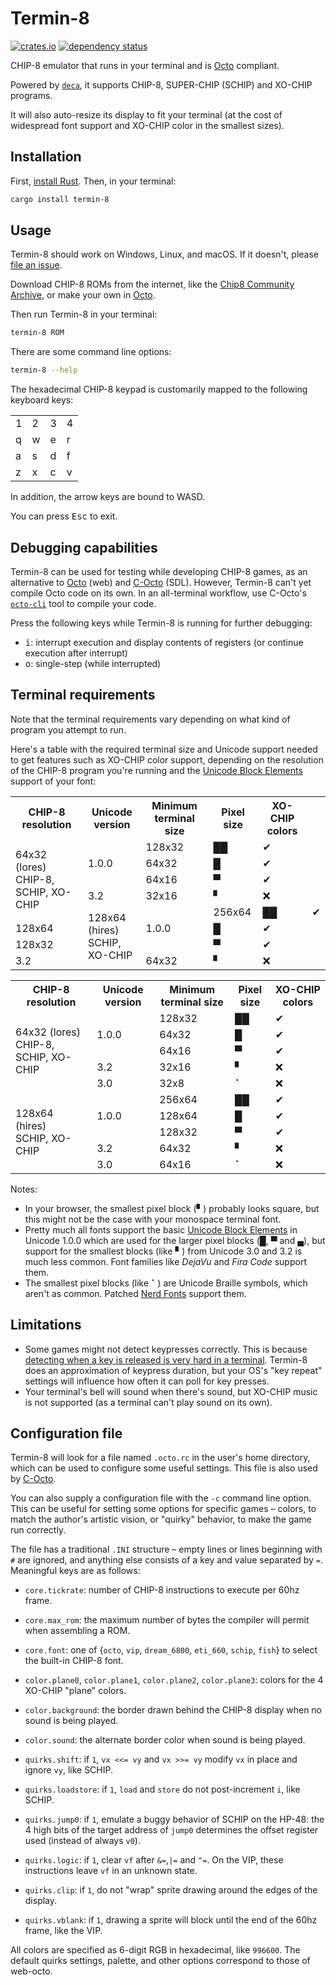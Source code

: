 Termin-8
========
[![crates.io](https://img.shields.io/crates/v/termin-8.svg)](https://crates.io/crates/termin-8)
[![dependency status](https://deps.rs/repo/github/tobiasvl/termin-8/status.svg)](https://deps.rs/crate/termin-8)

CHIP-8 emulator that runs in your terminal and is [Octo](https://github.com/JohnEarnest/Octo) compliant.

Powered by [`deca`](https://crates.io/crates/deca), it supports CHIP-8, SUPER-CHIP (SCHIP) and XO-CHIP programs.

It will also auto-resize its display to fit your terminal (at the cost of widespread font support and XO-CHIP color in the smallest sizes).

## Installation

First, [install Rust](https://www.rust-lang.org/tools/install). Then, in your terminal:

```sh
cargo install termin-8
```

## Usage

Termin-8 should work on Windows, Linux, and macOS. If it doesn't, please [file an issue](https://github.com/tobiasvl/termin-8/issues/new/choose).

Download CHIP-8 ROMs from the internet, like the [Chip8 Community Archive](https://github.com/JohnEarnest/chip8Archive/), or make your own in [Octo](https://github.com/JohnEarnest/Octo).

Then run Termin-8 in your terminal:

```sh
termin-8 ROM
```

There are some command line options:

```sh
termin-8 --help
```

The hexadecimal CHIP-8 keypad is customarily mapped to the following keyboard keys:

|   |   |   |   |
|---|---|---|---|
| 1 | 2 | 3 | 4 |
| q | w | e | r |
| a | s | d | f |
| z | x | c | v |

In addition, the arrow keys are bound to WASD.

You can press <kbd>Esc</kbd> to exit.

## Debugging capabilities

Termin-8 can be used for testing while developing CHIP-8 games, as an alternative to [Octo](https://JohnEarnest.github.io/Octo) (web) and [C-Octo](https://github.com/JohnEarnest/C-Octo) (SDL). However, Termin-8 can't yet compile Octo code on its own. In an all-terminal workflow, use C-Octo's [`octo-cli`](https://github.com/JohnEarnest/c-octo#octo-cli) tool to compile your code.

Press the following keys while Termin-8 is running for further debugging:

* <kbd>i</kbd>: interrupt execution and display contents of registers (or continue execution after interrupt)
* <kbd>o</kbd>: single-step (while interrupted)

## Terminal requirements

Note that the terminal requirements vary depending on what kind of program you attempt to run.

Here's a table with the required terminal size and Unicode support needed to get features such as XO-CHIP color support, depending on the resolution of the CHIP-8 program you're running and the [Unicode Block Elements](https://en.wikipedia.org/wiki/Block_Elements) support of your font:

<table>
<tr>
<th>CHIP-8 resolution</td>
<th>Unicode version</td>
<th>Minimum terminal size</td>
<th>Pixel size</td>
<th>XO-CHIP colors</td>
</tr>

<tr>
<td rowspan="5">64x32 (lores)<br>CHIP-8, SCHIP, XO-CHIP</td>
<td rowspan="3">1.0.0</td>
<td>128x32</td>
<td>██</td>
<td>✔</td>
</tr>

<tr>
<td>64x32</td>
<td>█</td>
<td>✔</td>
</tr>

<tr>
<td>64x16</td>
<td>▀</td>
<td>✔</td>
</tr>

<tr>
<td>3.2</td>
<td>32x16</td>
<td>▘</td>
<td>❌</td>
</tr>

<tr>
<td rowspan="4">128x64 (hires)<br>SCHIP, XO-CHIP</td>
<td rowspan="3">1.0.0</td>
<td>256x64</td>
<td>██</td>
<td>✔</td>
</tr>

<tr>
<td>128x64</td>
<td>█</td>
<td>✔</td>
</tr>

<tr>
<td>128x32</td>
<td>▀</td>
<td>✔</td>
</tr>

<tr>
<td>3.2</td>
<td>64x32</td>
<td>▘</td>
<td>❌</td>
</tr>

</table><table>
<tr>
<th>CHIP-8 resolution</td>
<th>Unicode version</td>
<th>Minimum terminal size</td>
<th>Pixel size</td>
<th>XO-CHIP colors</td>
</tr>

<tr>
<td rowspan="5">64x32 (lores)<br>CHIP-8, SCHIP, XO-CHIP</td>
<td rowspan="3">1.0.0</td>
<td>128x32</td>
<td>██</td>
<td>✔</td>
</tr>

<tr>
<td>64x32</td>
<td>█</td>
<td>✔</td>
</tr>

<tr>
<td>64x16</td>
<td>▀</td>
<td>✔</td>
</tr>

<tr>
<td>3.2</td>
<td>32x16</td>
<td>▘</td>
<td>❌</td>
</tr>

<tr>
<td>3.0</td>
<td>32x8</td>
<td>⠁</td>
<td>❌</td>
</tr>

<tr>
<td rowspan="5">128x64 (hires)<br>SCHIP, XO-CHIP</td>
<td rowspan="3">1.0.0</td>
<td>256x64</td>
<td>██</td>
<td>✔</td>
</tr>

<tr>
<td>128x64</td>
<td>█</td>
<td>✔</td>
</tr>

<tr>
<td>128x32</td>
<td>▀</td>
<td>✔</td>
</tr>

<tr>
<td>3.2</td>
<td>64x32</td>
<td>▘</td>
<td>❌</td>
</tr>

<tr>
<td>3.0</td>
<td>64x16</td>
<td>⠁</td>
<td>❌</td>
</tr>

</table>

Notes:
* In your browser, the smallest pixel block (▘) probably looks square, but this might not be the case with your monospace terminal font.
* Pretty much all fonts support the basic [Unicode Block Elements](https://en.wikipedia.org/wiki/Block_Elements) in Unicode 1.0.0 which are used for the larger pixel blocks (█, ▀ and ▄), but support for the smallest blocks (like ▘) from Unicode 3.0 and 3.2 is much less common. Font families like _DejaVu_ and _Fira Code_ support them.
* The smallest pixel blocks (like ⠁) are Unicode Braille symbols, which aren't as common. Patched [Nerd Fonts](https://www.nerdfonts.com/) support them.

## Limitations

* Some games might not detect keypresses correctly. This is because [detecting when a key is released is very hard in a terminal](https://blog.robertelder.org/detect-keyup-event-linux-terminal/). Termin-8 does an approximation of keypress duration, but your OS's "key repeat" settings will influence how often it can poll for key presses.
* Your terminal's bell will sound when there's sound, but XO-CHIP music is not supported (as a terminal can't play sound on its own).

## Configuration file

Termin-8 will look for a file named `.octo.rc` in the user's home directory, which can be used to configure some useful settings. This file is also used by [C-Octo](https://github.com/JohnEarnest/c-octo#configuration-file).

You can also supply a configuration file with the `-c` command line option. This can be useful for setting some options for specific games – colors, to match the author's artistic vision, or "quirky" behavior, to make the game run correctly.

The file has a traditional `.INI` structure – empty lines or lines beginning with `#` are ignored, and anything else consists of a key and value separated by `=`. Meaningful keys are as follows:

- `core.tickrate`: number of CHIP-8 instructions to execute per 60hz frame.
- `core.max_rom`: the maximum number of bytes the compiler will permit when assembling a ROM.
- `core.font`: one of {`octo`, `vip`, `dream_6800`, `eti_660`, `schip`, `fish`} to select the built-in CHIP-8 font.

- `color.plane0`, `color.plane1`, `color.plane2`, `color.plane3`: colors for the 4 XO-CHIP "plane" colors.
- `color.background`: the border drawn behind the CHIP-8 display when no sound is being played.
- `color.sound`: the alternate border color when sound is being played.

- `quirks.shift`: if `1`, `vx <<= vy` and `vx >>= vy` modify `vx` in place and ignore `vy`, like SCHIP.
- `quirks.loadstore`: if `1`, `load` and `store` do not post-increment `i`, like SCHIP.
- `quirks.jump0`: if `1`, emulate a buggy behavior of SCHIP on the HP-48: the 4 high bits of the target address of `jump0` determines the offset register used (instead of always `v0`).
- `quirks.logic`: if `1`, clear `vf` after `&=`,`|=` and `^=`. On the VIP, these instructions leave `vf` in an unknown state.
- `quirks.clip`: if `1`, do not "wrap" sprite drawing around the edges of the display.
- `quirks.vblank`: if `1`, drawing a sprite will block until the end of the 60hz frame, like the VIP.

All colors are specified as 6-digit RGB in hexadecimal, like `996600`. The default quirks settings, palette, and other options correspond to those of web-octo.

